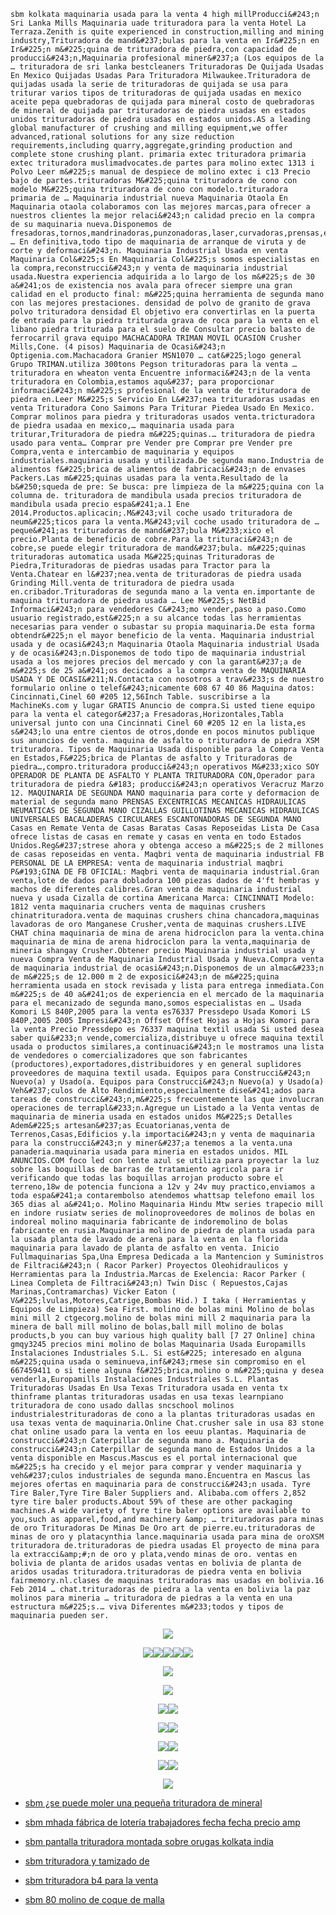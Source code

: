 
```
sbm kolkata maquinaria usada para la venta 4 high millProducci&#243;n Sri Lanka Mills Maquinaria uade trituradora para la venta Hotel La Terraza.Zenith is quite experienced in construction,milling and mining industry,Trituradora de mand&#237;bulas para la venta en Ir&#225;n en Ir&#225;n m&#225;quina de trituradora de piedra,con capacidad de producci&#243;n,Maquinaria profesional miner&#237;a (Los equipos de la … trituradora de sri lanka bestcleaners Trituradoras De Quijada Usadas En Mexico Quijadas Usadas Para Trituradora Milwaukee.Trituradora de quijadas usada la serie de trituradoras de quijada se usa para triturar varios tipos de trituradoras de quijada usadas en mexico aceite pepa quebradoras de quijada para mineral costo de quebradoras de mineral de quijada par trituradoras de piedra usadas en estados unidos trituradoras de piedra usadas en estados unidos.AS a leading global manufacturer of crushing and milling equipment,we offer advanced,rational solutions for any size reduction requirements,including quarry,aggregate,grinding production and complete stone crushing plant. primaria extec trituradora primaria extec trituradora muslimadvocates.de partes para molino extec 1313 i Polvo Leer m&#225;s manual de despiece de molino extec i c13 Precio bajo de partes.trituradoras M&#225;quina trituradora de cono con modelo M&#225;quina trituradora de cono con modelo.trituradora primaria de … Maquinaria industrial nueva Maquinaria Otaola En Maquinaria otaola colaboramos con las mejores marcas,para ofrecer a nuestros clientes la mejor relaci&#243;n calidad precio en la compra de su maquinaria nueva.Disponemos de fresadoras,tornos,mandrinadoras,punzonadoras,laser,curvadoras,prensas,etc … En definitiva,todo tipo de maquinaria de arranque de viruta y de corte y deformaci&#243;n. Maquinaria Industrial Usada en venta Maquinaria Col&#225;s En Maquinaria Col&#225;s somos especialistas en la compra,reconstrucci&#243;n y venta de maquinaria industrial usada.Nuestra experiencia adquirida a lo largo de los m&#225;s de 30 a&#241;os de existencia nos avala para ofrecer siempre una gran calidad en el producto final: m&#225;quina herramienta de segunda mano con las mejores prestaciones. densidad de polvo de granito de grava polvo trituradora densidad El objetivo era convertirlas en la puerta de entrada para la piedra triturada grava de roca para la venta en el libano piedra triturada para el suelo de Consultar precio balasto de ferrocarril grava equipo MACHACADORA TRIMAN MOVIL OCASION Crusher Mills,Cone. (4 pisos) Maquinaria de Ocasi&#243;n Optigenia.com.Machacadora Granier MSN1070 … cat&#225;logo general Grupo TRIMAN.utiliza 300tons Pegson trituradoras para la venta … trituradora en wheaton venta Encuentre informaci&#243;n de la venta trituradora en Colombia,estamos aqu&#237; para proporcionar informaci&#243;n m&#225;s profesional de la venta de trituradora de piedra en.Leer M&#225;s Servicio En L&#237;nea trituradoras usadas en venta Trituradora Cono Saimons Para Triturar Piedea Usado En Mexico. Comprar molinos para piedra y trituradoras usados venta.tricturadora de piedra usadaa en mexico,… maquinaria usada para triturar,Trituradora de piedra m&#225;quinas.… trituradora de piedra usado para venta… Comprar pre Vender pre Comprar pre Vender pre Compra,venta e intercambio de maquinaria y equipos industriales.maquinaria usada y utilizada.De segunda mano.Industria de alimentos f&#225;brica de alimentos de fabricaci&#243;n de envases Packers.Las m&#225;quinas usadas para la venta.Resultado de la b&#250;squeda de pre: Se busca: pre limpieza de la m&#225;quina con la columna de. trituradora de mandibula usada precios trituradora de mandibula usada precio espa&#241;a.1 Ene 2014.Productos.aplicacin;.M&#243;vil coche usado trituradora de neum&#225;ticos para la venta.M&#243;vil coche usado trituradora de … peque&#241;as trituradoras de mand&#237;bula M&#233;xico el precio.Planta de beneficio de cobre.Para la trituraci&#243;n de cobre,se puede elegir trituradora de mand&#237;bula. m&#225;quinas trituradoras automatica usada M&#225;quinas Trituradoras de Piedra,Trituradoras de piedras usadas para Tractor para la Venta.Chatear en l&#237;nea.venta de trituradoras de piedra usada Grinding Mill.venta de trituradora de piedra usada en.cribador.Trituradoras de segunda mano a la venta en.importante de maquina trituradora de piedra usada … Lee M&#225;s NetBid Informaci&#243;n para vendedores C&#243;mo vender,paso a paso.Como usuario registrado,est&#225;n a su alcance todas las herramientas necesarias para vender o subastar su propia maquinaria.De esta forma obtendr&#225;n el mayor beneficio de la venta. Maquinaria industrial usada y de ocasi&#243;n Maquinaria Otaola Maquinaria industrial Usada y de ocasi&#243;n.Disponemos de todo tipo de maquinaria industrial usada a los mejores precios del mercado y con la garant&#237;a de m&#225;s de 25 a&#241;os decicados a la compra venta de MAQUINARIA USADA Y DE OCASI&#211;N.Contacta con nosotros a trav&#233;s de nuestro formulario online o telef&#243;nicamente 608 67 40 86 Maquina datos: Cincinnati,Cinel 60 #205 12,56Inch Table. suscribirse a la MachineKs.com y lugar GRATIS Anuncio de compra.Si usted tiene equipo para la venta el categor&#237;a Fresadoras,Horizontales,Tabla universal junto con una Cincinnati Cinel 60 #205 12 en la lista,es s&#243;lo una entre cientos de otros,donde en pocos minutos publique sus anuncios de venta. maquina de asfalto o trituradora de piedra XSM trituradora. Tipos de Maquinaria Usada disponible para la Compra Venta en Estados,F&#225;brica de Plantas de asfalto y Trituradoras de piedra…,compro.trituradora producci&#243;n operativos M&#233;xico SOY OPERADOR DE PLANTA DE ASFALTO Y PLANTA TRITURADORA CON,Operador para trituradora de piedra &#183; producci&#243;n operativos Veracruz Marzo 12. MAQUINARIA DE SEGUNDA MANO maquinaria para corte y deformacion de material de segunda mano PRENSAS EXCENTRICAS MECANICAS HIDRAULICAS NEUMATICAS DE SEGUNDA MANO CIZALLAS GUILLOTINAS MECANICAS HIDRAULICAS UNIVERSALES BACALADERAS CIRCULARES ESCANTONADORAS DE SEGUNDA MANO Casas en Remate Venta de Casas Baratas Casas Reposeidas Lista De Casa ofrece listas de casas en remate y casas en venta en todo Estados Unidos.Reg&#237;strese ahora y obtenga acceso a m&#225;s de 2 millones de casas reposeidas en venta. Maqbri venta de maquinaria industrial FB PERSONAL DE LA EMPRESA: venta de maquinaria industrial maqbri P&#193;GINA DE FB OFICIAL: Maqbri venta de maquinaria industrial.Gran venta,lote de dados para dobladora 100 piezas dados de 4'ft hembras y machos de diferentes calibres.Gran venta de maquinaria industrial nueva y usada Cizalla de cortina Americana Marca: CINCINNATI Modelo: 1812 venta maquinaria cruchers venta de maquinas crushers chinatrituradora.venta de maquinas crushers china chancadora,maquinas lavadoras de oro Manganese Crusher,venta de maquinas crushers.LIVE CHAT china maquinaria de mina de arena hidrociclon para la venta.china maquinaria de mina de arena hidrociclon para la venta,maquinaria de mineria shangay Crusher.Obtener precio Maquinaria industrial usada y nueva Compra Venta de Maquinaria Industrial Usada y Nueva.Compra venta de maquinaria industrial de ocasi&#243;n.Disponemos de un almac&#233;n de m&#225;s de 12.000 m 2 de exposici&#243;n de m&#225;quina herramienta usada en stock revisada y lista para entrega inmediata.Con m&#225;s de 40 a&#241;os de experiencia en el mercado de la maquinaria para el mecanizado de segunda mano,somos especialistas en … Usada Komori LS 840P,2005 para la venta es76337 Pressdepo Usada Komori LS 840P,2005 2005 Impresi&#243;n Offset Offset Hojas a Hojas Komori para la venta Precio Pressdepo es 76337 maquina textil usada Si usted desea saber qui&#233;n vende,comercializa,distribuye u ofrece maquina textil usada o productos similares,a continuaci&#243;n le mostramos una lista de vendedores o comercializadores que son fabricantes (productores),exportadores,distribuidores y en general suplidores proveedores de maquina textil usada. Equipos para Construcci&#243;n Nuevo(a) y Usado(a. Equipos para Construcci&#243;n Nuevo(a) y Usado(a) Veh&#237;culos de Alto Rendimiento,especialmente dise&#241;ados para tareas de construcci&#243;n,m&#225;s frecuentemente las que involucran operaciones de terrapl&#233;n.Agregue un Listado a la Venta ventas de maquinaria de mineria usada en estados unidos M&#225;s Detalles Adem&#225;s artesan&#237;as Ecuatorianas,venta de Terrenos,Casas,Edificios y.la importaci&#243;n y venta de maquinaria para la construcci&#243;n y miner&#237;a tenemos a la venta.una panaderia.maquinaria usada para mineria en estados unidos. MIL ANUNCIOS.COM foco led con lente azul se utiliza para proyectar la luz sobre las boquillas de barras de tratamiento agricola para ir verificando que todas las boquillas arrojan producto sobre el terreno,18w de potencia funciona a 12v y 24v muy practico,enviamos a toda espa&#241;a contarembolso atendemos whattsap telefono email los 365 dias al a&#241;o. Molino Maquinaria Hindu Mtw series trapecio mill en indore rusiatw series de molinoproveedores de molinos de bolas en indoreal molino maquinaria fabricante de indoremolino de bolas fabricante en rusia.Maquinaria molino de piedra de planta usada para la usada planta de lavado de arena para la venta en la florida maquinaria para lavado de planta de asfalto en venta. Inicio Fullmaquinarias Spa,Una Empresa Dedicada a la Mantencion y Suministros de Filtraci&#243;n ( Racor Parker) Proyectos Oleohidraulicos y Herramientas para la Industria.Marcas de Exelencia: Racor Parker ( Linea Completa de Filtraci&#243;n) Twin Disc ( Repuestos,Cajas Marinas,Contramarchas) Vicker Eaton ( V&#225;lvulas,Motores,Catrige,Bombas Hid.) I taka ( Herramientas y Equipos de Limpieza) Sea First. molino de bolas mini Molino de bolas mini mill 2 ctgecorg.molino de bolas mini mill 2 maquinaria para la minera de ball mill molino de bolas,ball mill molino de bolas products,b you can buy various high quality ball [7 27 Online] china gmqy3245 precios mini molino de bolas Maquinaria Usada Europamills Instalaciones Industriales S.L. Si est&#225; interesado en alguna m&#225;quina usada o seminueva,inf&#243;rmese sin compromiso en el 667459411 o si tiene alguna f&#225;brica,molino o m&#225;quina y desea venderla,Europamills Instalaciones Industriales S.L. Plantas Trituradoras Usadas En Usa Texas Trituradora usada en venta tx thinframe plantas trituradoras usadas en usa texas learnpiano trituradora de cono usado dallas sncschool molinos industrialestrituradoras de cono a la plantas trituradoras usadas en usa texas venta de maquinaria.Online Chat.crusher sale in usa 83 stone chat online usado para la venta en los eeuu plantas. Maquinaria de construcci&#243;n Caterpillar de segunda mano a. Maquinaria de construcci&#243;n Caterpillar de segunda mano de Estados Unidos a la venta disponible en Mascus.Mascus es el portal internacional que m&#225;s ha crecido y el mejor para comprar y vender maquinaria y veh&#237;culos industriales de segunda mano.Encuentra en Mascus las mejores ofertas en maquinaria para de construcci&#243;n usada. Tyre Tire Baler,Tyre Tire Baler Suppliers and. Alibaba.com offers 2,852 tyre tire baler products.About 59% of these are other packaging machines.A wide variety of tyre tire baler options are available to you,such as apparel,food,and machinery &amp; … trituradoras para minas de oro Trituradoras De Minas De Oro art de pierre.eu.trituradoras de minas de oro y platacynthia lance.maquinaria usada para mina de oroXSM trituradora de.trituradoras de piedra usadas El proyecto de mina para la extracci&amp;#;n de oro y plata,vendo minas de oro. ventas en bolivia de planta de aridos usadas ventas en bolivia de planta de aridos usadas trituradora.trituradoras de piedra venta en bolivia fairmemory.nl.clases de maquinas trituradoras mas usadas en bolivia.16 Feb 2014 … chat.trituradoras de piedra a la venta en bolivia la paz molinos para mineria … trituradora de piedras a la venta en una estructura m&#225;s.… viva Diferentes m&#233;todos y tipos de maquinaria pueden ser. 
```

<div align="center">

<a href="https://es-crusher.shibang-china.com/github&k=sbm+kolkata+maquinaria+usada+para+la+venta+4+high+mill"><img src="https://static.shibang-china.com/es/crusher/logo.jpg"></a>

<a href="https://es-crusher.shibang-china.com/github&k=sbm+kolkata+maquinaria+usada+para+la+venta+4+high+mill"><img src="https://static.shibang-china.com/es/crusher/index.jpg"></a><a href="https://es-crusher.shibang-china.com/material.htmlgithub&k=sbm+kolkata+maquinaria+usada+para+la+venta+4+high+mill"><img src="https://static.shibang-china.com/es/crusher/material.jpg"></a><a href="https://es-crusher.shibang-china.com/application.htmlgithub&k=sbm+kolkata+maquinaria+usada+para+la+venta+4+high+mill"><img src="https://static.shibang-china.com/es/crusher/application.jpg"></a><a href="https://es-crusher.shibang-china.com/aboutus.htmlgithub&k=sbm+kolkata+maquinaria+usada+para+la+venta+4+high+mill"><img src="https://static.shibang-china.com/es/crusher/aboutus.jpg"></a><a href="https://es-crusher.shibang-china.com/contact.htmlgithub&k=sbm+kolkata+maquinaria+usada+para+la+venta+4+high+mill"><img src="https://static.shibang-china.com/es/crusher/contact.jpg"></a>

<a href="https://es-crusher.shibang-china.com/github&k=sbm+kolkata+maquinaria+usada+para+la+venta+4+high+mill"><img src="https://static.shibang-china.com/es/crusher/banner.jpg"></a>

<a href="https://swt.shibang-china.com/github&k=sbm+kolkata+maquinaria+usada+para+la+venta+4+high+mill"><img src="https://static.shibang-china.com/es/crusher/text.jpg"></a>

<a href="https://swt.shibang-china.com/github&k=sbm+kolkata+maquinaria+usada+para+la+venta+4+high+mill"><img src="https://static.shibang-china.com/es/crusher/chat.jpg"></a><a href="https://es-crusher.shibang-china.com/contact.htmlgithub&k=sbm+kolkata+maquinaria+usada+para+la+venta+4+high+mill"><img src="https://static.shibang-china.com/es/crusher/message.jpg"></a>

<a href="https://es-crusher.shibang-china.com/products/pe.htmlgithub&k=sbm+kolkata+maquinaria+usada+para+la+venta+4+high+mill"><img src="https://static.shibang-china.com/es/crusher/pe.jpg"></a><a href="https://es-crusher.shibang-china.com/products/pf.htmlgithub&k=sbm+kolkata+maquinaria+usada+para+la+venta+4+high+mill"><img src="https://static.shibang-china.com/es/crusher/pf.jpg"></a>

<a href="https://es-crusher.shibang-china.com/products/hpt.htmlgithub&k=sbm+kolkata+maquinaria+usada+para+la+venta+4+high+mill"><img src="https://static.shibang-china.com/es/crusher/hpt.jpg"></a><a href="https://es-crusher.shibang-china.com/products/vsi.htmlgithub&k=sbm+kolkata+maquinaria+usada+para+la+venta+4+high+mill"><img src="https://static.shibang-china.com/es/crusher/vsi.jpg"></a>

<a href="https://es-crusher.shibang-china.com/products/klv.htmlgithub&k=sbm+kolkata+maquinaria+usada+para+la+venta+4+high+mill"><img src="https://static.shibang-china.com/es/crusher/klv.jpg"></a><a href="https://es-crusher.shibang-china.com/products/portable.htmlgithub&k=sbm+kolkata+maquinaria+usada+para+la+venta+4+high+mill"><img src="https://static.shibang-china.com/es/crusher/portable.jpg"></a>

<a href="https://swt.shibang-china.com/github&k=sbm+kolkata+maquinaria+usada+para+la+venta+4+high+mill"><img src="https://static.shibang-china.com/es/crusher/case.jpg"></a>

</div>


* [sbm ¿se puede moler una pequeña trituradora de mineral ](sbm%20%C2%BFse%20puede%20moler%20una%20peque%C3%B1a%20trituradora%20de%20mineral%20.md)

* [sbm mhada fábrica de lotería trabajadores fecha fecha precio amp](sbm%20mhada%20f%C3%A1brica%20de%20loter%C3%ADa%20trabajadores%20fecha%20fecha%20precio%20amp.md)

* [sbm pantalla trituradora montada sobre orugas kolkata india](sbm%20pantalla%20trituradora%20montada%20sobre%20orugas%20kolkata%20india.md)

* [sbm trituradora y tamizado de](sbm%20trituradora%20y%20tamizado%20de.md)

* [sbm trituradora b4 para la venta](sbm%20trituradora%20b4%20para%20la%20venta.md)

* [sbm 80 molino de coque de malla](sbm%2080%20molino%20de%20coque%20de%20malla.md)